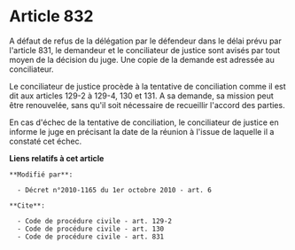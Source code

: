 # Article 832

A défaut de refus de la délégation par le défendeur dans le délai prévu par l'article 831, le demandeur et le conciliateur de
justice sont avisés par tout moyen de la décision du juge. Une copie de la demande est adressée au conciliateur. 

Le conciliateur de justice procède à la tentative de conciliation comme il est dit aux articles 129-2 à 129-4, 130 et 131. A
sa demande, sa mission peut être renouvelée, sans qu'il soit nécessaire de recueillir l'accord des parties. 

En cas d'échec de la tentative de conciliation, le conciliateur de justice en informe le juge en précisant la date de la
réunion à l'issue de laquelle il a constaté cet échec.

**Liens relatifs à cet article**

	**Modifié par**:

	  - Décret n°2010-1165 du 1er octobre 2010 - art. 6

	**Cite**:

	  - Code de procédure civile - art. 129-2
	  - Code de procédure civile - art. 130
	  - Code de procédure civile - art. 831
